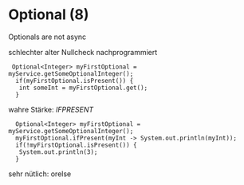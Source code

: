 Optional (8)
============

Optionals are not async


schlechter alter Nullcheck nachprogrammiert
```
 Optional<Integer> myFirstOptional = myService.getSomeOptionalInteger();   
  if(myFirstOptional.isPresent()) {   
   int someInt = myFirstOptional.get();   
  }
```

wahre Stärke: *IFPRESENT*
```
  Optional<Integer> myFirstOptional = myService.getSomeOptionalInteger();   
  myFirstOptional.ifPresent(myInt -> System.out.println(myInt));   
  if(!myFirstOptional.isPresent()) {   
   System.out.println(3);   
  }
```
sehr nütlich: orelse
